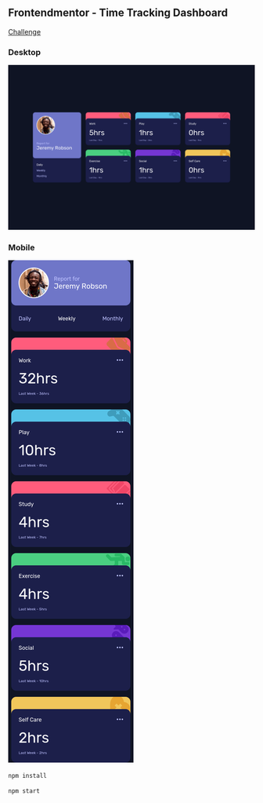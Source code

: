 ## Frontendmentor - Time Tracking Dashboard

[Challenge](https://www.frontendmentor.io/challenges/time-tracking-dashboard-UIQ7167Jw/hub/time-tracking-dashboard-rJX5FOtBc "Challenge")

### Desktop
![Image](./public/screenshot/desktop.png "Desktop")

### Mobile
![Image](./public/screenshot/mobile.png "Mobile")

`npm install` 

`npm start`

